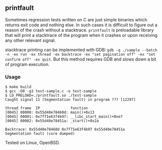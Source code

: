 ## printfault

Sometimes regression tests written on C are just simple binaries which returns
exit code and nothing else. In such cases it is difficult to figure out a
reason of the crash without a stacktrace. ```printfault``` is preloadable
library that will print a stacktrace of the program when it crashes or upon
receiving any other relevant signal.

stacktrace printing can be implemented with GDB: ```gdb -q ./sample --batch -n
-ex run -ex thread -ex backtrace -ex "set pagination off" -ex "set confirm off"
-ex quit```. But this method requires GDB and slows down a bit of program
execution.

### Usage

```
$ make build
$ gcc -O0 -g3 test-sample.c -o test-sample
$ LD_PRELOAD=./printfault.so ./test-sample
Caught signal 11 (Segmentation fault) in program ??? [12297]

thread frame  IP              function
[0045] 00000: 0x55d40e78460d: main()+0x13
[0045] 00001: 0x7f71e63f4b97: __libc_start_main()+0xe7
[0045] 00002: 0x55d40e78451a: _start()+0x2a

Backtrace: 0x55d40e78460d 0x7f71e63f4b97 0x55d40e78451a
Segmentation fault (core dumped)
```

Tested on Linux, OpenBSD.

